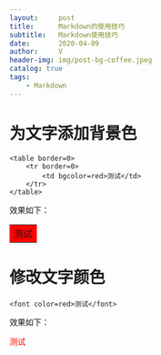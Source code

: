 ```yaml
---
layout:     post
title:      Markdown的使用技巧
subtitle:   Markdown使用技巧
date:       2020-04-09
author:     V
header-img: img/post-bg-coffee.jpeg
catalog: true
tags:
    - Markdown
---
```


# 为文字添加背景色

	<table border=0>
		<tr border=0>
			<td bgcolor=red>测试</td>
		</tr>
	</table>
	
效果如下：

<table border=0>
	<tr border=0>
		<td bgcolor=red>测试</td>
	</tr>
</table>

# 修改文字颜色

	<font color=red>测试</font>
	
效果如下：

<font color=red>测试</font>